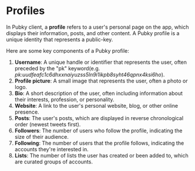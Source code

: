 # Profiles

In Pubky client, a **profile** refers to a user's personal page on the app, which displays their information, posts, and other content. A Pubky profile is a unique identity that represents a public-key.

Here are some key components of a Pubky profile:

1. **Username**: A unique handle or identifier that represents the user, often preceded by the "pk" keyword(e.g. _pk:uudfeafc1c6dhxxnaiyuzss5ln9i1ikpb8syht46qpnx4ksi6ho_).
2. **Profile picture**: A small image that represents the user, often a photo or logo.
4. **Bio**: A short description of the user, often including information about their interests, profession, or personality.
6. **Website**: A link to the user's personal website, blog, or other online presence.
7. **Posts**: The user's posts, which are displayed in reverse chronological order (newest tweets first).
8. **Followers**: The number of users who follow the profile, indicating the size of their audience.
9. **Following**: The number of users that the profile follows, indicating the accounts they're interested in.
10. **Lists**: The number of lists the user has created or been added to, which are curated groups of accounts.